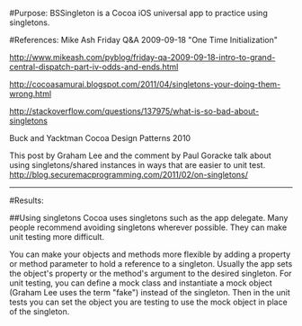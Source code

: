 #Purpose:
BSSingleton is a Cocoa iOS universal app to practice using singletons.

#References:
Mike Ash Friday Q&A 2009-09-18 "One Time Initialization"

<http://www.mikeash.com/pyblog/friday-qa-2009-09-18-intro-to-grand-central-dispatch-part-iv-odds-and-ends.html>

<http://cocoasamurai.blogspot.com/2011/04/singletons-your-doing-them-wrong.html>

<http://stackoverflow.com/questions/137975/what-is-so-bad-about-singletons>

Buck and Yacktman Cocoa Design Patterns 2010

This post by Graham Lee and the comment by Paul Goracke talk about using singletons/shared instances in ways that are easier to unit test.
<http://blog.securemacprogramming.com/2011/02/on-singletons/>

---
#Results:

##Using singletons
Cocoa uses singletons such as the app delegate.
Many people recommend avoiding singletons wherever possible.
They can make unit testing more difficult.

You can make your objects and methods more flexible by adding a property or method parameter to hold a reference to a singleton. 
Usually the app sets the object's property or the method's argument to the desired singleton.
For unit testing, you can define a mock class and instantiate a mock object (Graham Lee uses the term "fake") instead of the singleton. 
Then in the unit tests you can set the object you are testing to use the mock object in place of the singleton.
